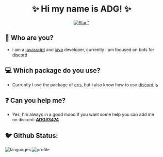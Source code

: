<h1 align="center">✨ Hi my name is ADG! ✨</h1>

<p align="center">
<a href="https://top.gg/bot/719524114536333342">
    <img src="https://media.discordapp.net/attachments/719978696278278224/790326252745392128/starbanner.jpg?width=803&height=452" alt="Star™" />
</a>
</p>

## 🤔 Who are you?
- I am a [javascript](https://developer.mozilla.org/en-US/docs/Web/JavaScript) and [java](https://www.java.com/pt-BR/) developer, currently I am focused on bots for [discord](https://discord.com/)
## 💻 Which package do you use?
- Currently I use the package of [eris](https://www.npmjs.com/package/eris), but i also know how to use [discord.js](https://www.npmjs.com/package/discord.js)
## ❓ Can you help me?
- Yes, I'm always in a good mood if you want some help you can add me on discord: [**ADG#3474**](https://discord.com/users/717766639260532826)
## 🐦 Github Status:
![languages] ![profile]

[languages]: https://github-readme-stats.vercel.app/api/top-langs/?username=yADGithub&theme=transparent
[profile]: https://github-readme-stats.vercel.app/api?username=yADGithub&show_icons=true&theme=transparent

